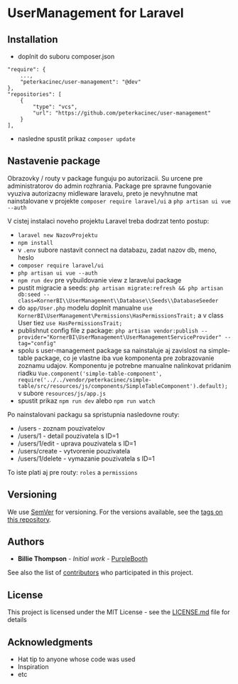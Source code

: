 # UserManagement for Laravel

## Installation

- doplnit do suboru composer.json
```
"require": {
    ...,
    "peterkacinec/user-management": "@dev"
},
"repositories": [
    {
        "type": "vcs",
        "url": "https://github.com/peterkacinec/user-management"
    }
],
```

- nasledne spustit prikaz `composer update`

## Nastavenie package

Obrazovky / routy v package funguju po autorizacii. Su urcene pre 
administratorov do admin rozhrania. Package pre spravne fungovanie
vyuziva autorizacny midleware laravelu, preto je nevyhnutne mat nainstalovane
v projekte `composer require laravel/ui` a `php artisan ui vue --auth`

V cistej instalaci noveho projektu Laravel treba dodrzat tento postup:

- `laravel new NazovProjektu`
- `npm install`
- v `.env` subore nastavit connect na databazu, zadat nazov db, meno, heslo
- `composer require laravel/ui`
- `php artisan ui vue --auth`
- `npm run dev` pre vybuildovanie view z larave/ui package
- pustit migracie a seeds:  `php artisan migrate:refresh && php artisan db:seed --class=KornerBI\\UserManagement\\Database\\Seeds\\DatabaseSeeder`
- do `app/User.php` modelu doplnit manualne `use KornerBI\UserManagement\Permissions\HasPermissionsTrait;` a v class User tiez `use HasPermissionsTrait;`
- publishnut config file z package: `php artisan vendor:publish --provider="KornerBI\UserManagement\UserManagementServiceProvider" --tag="config"`
- spolu s user-management package sa nainstaluje aj zavislost na simple-table package, co je vlastne iba vue komponenta pre zobrazovanie zoznamu udajov.
Komponentu je potrebne manualne nalinkovat pridanim riadku `Vue.component('simple-table-component', require('../../vendor/peterkacinec/simple-table/src/resources/js/components/SimpleTableComponent').default);` v subore `resources/js/app.js`
- spustit prikaz `npm run dev` alebo `npm run watch`

Po nainstalovani packagu sa spristupnia nasledovne routy:
- /users - zoznam pouzivatelov
- /users/1 - detail pouzivatela s ID=1
- /users/1/edit - uprava pouzivatela s ID=1
- /users/create - vytvorenie pouzivatela
- /users/1/delete - vymazanie pouzivatela s ID=1

To iste plati aj pre routy: `roles` a `permissions`

## Versioning

We use [SemVer](http://semver.org/) for versioning. For the versions available, see the [tags on this repository](https://github.com/your/project/tags). 

## Authors

* **Billie Thompson** - *Initial work* - [PurpleBooth](https://github.com/PurpleBooth)

See also the list of [contributors](https://github.com/your/project/contributors) who participated in this project.

## License

This project is licensed under the MIT License - see the [LICENSE.md](LICENSE.md) file for details

## Acknowledgments

* Hat tip to anyone whose code was used
* Inspiration
* etc
